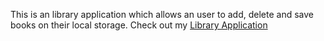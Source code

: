 This is an library application which allows an user to add, delete and save books on their local storage.
Check out my [Library Application](https://egidiode-souza.github.io/library-application/)

